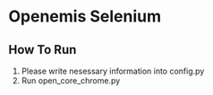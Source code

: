 # Openemis Selenium
## How To Run
1. Please write nesessary information into config.py
2. Run open_core_chrome.py
